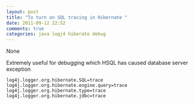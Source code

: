 ```yaml
---
layout: post
title: "To turn on SQL tracing in Hibernate "
date: 2011-09-12 22:52
comments: true
categories: java logj4 hiberate debug
---
```


None


Extremely useful for debugging which HSQL has caused database server exception

```
log4j.logger.org.hibernate.SQL=trace
log4j.logger.org.hibernate.engine.query=trace
log4j.logger.org.hibernate.type=trace
log4j.logger.org.hibernate.jdbc=trace
```

